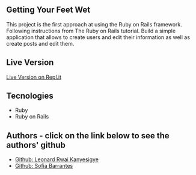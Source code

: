 ## Getting Your Feet Wet

This project is the first approach at using the Ruby on Rails framework. Following instructions from The Ruby on Rails tutorial. Build a simple application that allows to create users and edit their information as well as create posts and edit them.

## Live Version

<a href="#">Live Version on Repl.it</a>

## Tecnologies

* Ruby
* Ruby on Rails


## Authors - click on the link below to see the authors' github

* <a href="https://github.com/rmauritsson"> Github: Leonard Rwai Kanyesigye</a>
* <a href="https://github.com/SofiBretz">Github: Sofia Barrantes</a> 
